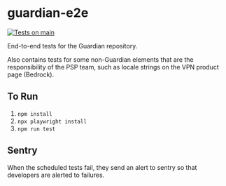 # guardian-e2e

[![Tests on main](https://github.com/mozilla/guardian-e2e/actions/workflows/pr_or_main_test_run.yml/badge.svg)](https://github.com/mozilla/guardian-e2e/actions/workflows/pr_or_main_test_run.yml)

End-to-end tests for the Guardian repository.

Also contains tests for some non-Guardian elements that are the responsibility of the PSP team, such as locale strings on the VPN product page (Bedrock).

## To Run

1. `npm install`
1. `npx playwright install`
1. `npm run test`

## Sentry

When the scheduled tests fail, they send an alert to sentry so that developers are alerted to failures.
